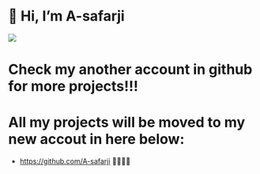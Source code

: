 #  👋 Hi, I’m A-safarji


![](https://visitor-badge.glitch.me/badge?page_id=safarji.safarji)
# Check my another account in github for more projects!!!

# All my projects will be moved to my new accout in here below:

* https://github.com/A-safarji   👋👋👋👋



<!---
safarji/safarji is a ✨ special ✨ repository because its `README.md` (this file) appears on your GitHub profile.
You can click the Preview link to take a look at your changes.
--->
